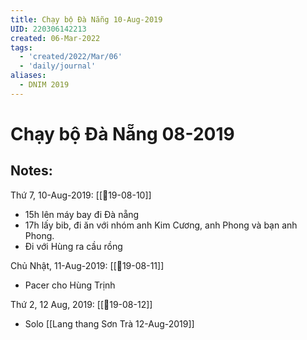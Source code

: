 ```yaml
---
title: Chạy bộ Đà Nẵng 10-Aug-2019
UID: 220306142213
created: 06-Mar-2022
tags:
  - 'created/2022/Mar/06'
  - 'daily/journal'
aliases:
  - DNIM 2019
---
```

# Chạy bộ Đà Nẵng 08-2019

## Notes:
Thứ 7, 10-Aug-2019: [[📝19-08-10]]

- 15h lên máy bay đi Đà nẵng 
- 17h lấy bib, đi ăn với nhóm anh Kim Cương, anh Phong và bạn anh Phong.
- Đi với Hùng ra cầu rồng

Chủ Nhật, 11-Aug-2019: [[📝19-08-11]]

- Pacer cho Hùng Trịnh

Thứ 2, 12 Aug, 2019: [[📝19-08-12]]
- Solo [[Lang thang Sơn Trà 12-Aug-2019]]

